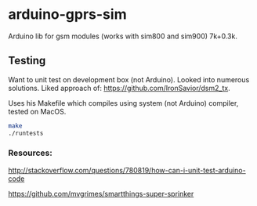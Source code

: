 # arduino-gprs-sim
Arduino lib for gsm modules (works with sim800 and sim900) 7k+0.3k.

## Testing

Want to unit test on development box (not Arduino). Looked into numerous
solutions. Liked approach of: https://github.com/IronSavior/dsm2_tx.

Uses his Makefile which compiles using system (not Arduino) compiler, tested on MacOS.

```sh
make
./runtests
```

### Resources:

http://stackoverflow.com/questions/780819/how-can-i-unit-test-arduino-code

https://github.com/mvgrimes/smartthings-super-sprinker

